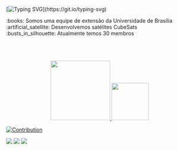 

[![Typing SVG](https://readme-typing-svg.herokuapp.com/?color=72a276&size=18&center=false&vCenter=false&width=1000&lines=OLÁ,+somos+a+GAMA+CUBEDESIGN!)](https://git.io/typing-svg)

<p>
  :books:	Somos uma equipe de extensão da Universidade de Brasília <br>
  :artificial_satellite: Desenvolvemos satélites CubeSats <br>
  :busts_in_silhouette: Atualmente temos 30 membros
</p>

<br>
<br>
<br>

<div align="center">
  <a href="https://github.com/GamaCube">
  <img height="160em" src="https://bellomia-readme-stats.vercel.app/api?username=GamaCube&show_icons=true&theme=gruvbox&include_all_commits=true&count_private=true&title_color=eea243&color=72a276&icon_color=eea243"/>
  <img height="100em" src="https://bellomia-readme-stats.vercel.app/api/top-langs/?username=GamaCube&layout=compact&langs_count=7&theme=gruvbox&title_color=eea243&color=72a276"/>
</div>

![Contribution](https://activity-graph.herokuapp.com/graph?username=GamaCube&theme=react-dark&hide_border=true&area=true&area_color=none&title_color=72a276&color=72a276&line=eea243)

  <a href="https://instagram.com/gamacubedesign" target="_blank"><img src="https://img.shields.io/badge/-Instagram-%23E4405F?style=for-the-badge&logo=instagram&logoColor=white" target="_blank"></a>
 	<a href="https://twitter.com/gamacubedesign" target="_blank"><img src="https://img.shields.io/badge/Twitter-1DA1F2?style=for-the-badge&logo=twitter&logoColor=white" target="_blank"></a>
 	<a href="https://www.linkedin.com/company/gama-cubedesign/" target="_blank"><img src="https://img.shields.io/badge/LinkedIn-0077B5?style=for-the-badge&logo=linkedin&logoColor=white" target="_blank"></a>

